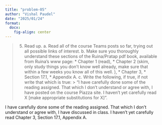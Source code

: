 ```yaml
---
title: "problem-05"
author: "Vishal Paudel"
date: "2025/01/24"
format:
  docx:
    fig-align: center
---
```


> 5. Read up.
>    a. Read all of the course Teams posts so far, trying out all possible links of interest.
>    b. Make sure you thoroughly understand these sections of the Ruina/Pratap pdf book, available from Ruina’s www page:
>        * Chapter 1 (read),
>        * Chapter 2 (skim, only study things you don’t know well already, make sure that within a few weeks you know all of this well. ),
>        * Chapter 3,
>        * Section 17.1,
>        * Appendix A.
>    c. Write the following, if true, if not write that which is true:
>        > “I have carefully done some of the reading assigned. That which I don’t understand or agree with, I have posted on the course Piazza site. I haven’t yet carefully read X [make appropriate substitutions for X]”.


I have carefully done some of the reading assigned. That which I don’t understand or agree with, I have discussed in class. I haven’t yet carefully read Chapter 3, Section 17.1, Appendix A.

